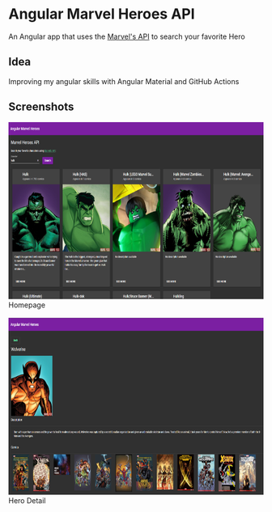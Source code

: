 # Angular Marvel Heroes API

An Angular app that uses the <a href="https://developer.marvel.com/docs">Marvel's API</a> to search your favorite Hero

## Idea

Improving my angular skills with Angular Material and GitHub Actions

## Screenshots

<picture>
<img src="assets/home.png" height="350px">
</br>
<label>Homepage</label>
</picture>
</br></br>

<picture>
<img src="assets/details.png" height="350px">
</br>
<label>Hero Detail</label>
</picture>